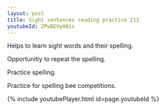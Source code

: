 ```yaml
---
layout: post
title: Sight sentences reading practice 212
youtubeId: ZPwBEVpH8is
---
```

 
 
Helps to learn sight words and their spelling.

Opportunitiy to repeat the spelling. 

Practice spelling. 
 
Practice for spelling bee competitions. 
 
{% include youtubePlayer.html id=page.youtubeId %}
 
 
